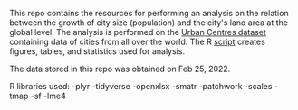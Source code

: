 This repo contains the resources for performing an analysis on the relation between the growth of city size (population) and the city's land area at the global level. The analysis is performed on the [Urban Centres dataset](https://ghsl.jrc.ec.europa.eu/ghs_stat_ucdb2015mt_r2019a.php) containing data of cities from all over the world. The R [script](https://github.com/TamDBe/city_scaling/blob/main/script/density_scaling.R) creates figures, tables, and statistics used for analysis.

The data stored in this repo was obtained on Feb 25, 2022.

R libraries used: 
-plyr
-tidyverse
-openxlsx
-smatr
-patchwork
-scales
-tmap
-sf
-lme4
